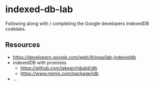 # indexed-db-lab

Following along with / completing the Google developers indexedDB codelabs.

## Resources
* https://developers.google.com/web/ilt/pwa/lab-indexeddb
* indexedDB with promises
  - https://github.com/jakearchibald/idb
  - https://www.npmjs.com/package/idb
* ...
